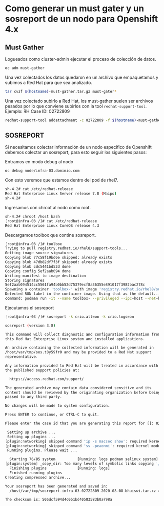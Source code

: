 # Como generar un must gater y un sosreport de un nodo para Openshift 4.x

## Must Gather

Logueados como cluster-admin ejecutar el proceso de colección de datos.
```sh
oc adm must-gather
```
Una vez colectados los datos quedaron en un archivo que empaquetamos y subimos a Red Hat para que sea analizado.
```sh
tar cvzf $(hostname)-must-gather.tar.gz must-gater*
```
Una vez colectado subirlo a Red Hat, los must-gather suelen ser archivos pesados por lo que conviene subirlos con la tool `redhat-support-tool`. Ejemplo: RH Case ID: 02722809
```sh
redhat-support-tool addattachment -c 02722809 -f $(hostname)-must-gather.tar.gz
```

## SOSREPORT

Si necesitamos colectar información de un nodo especifico de Openshift debemos colectar un sosreport, para esto seguir los siguientes pasos:

Entramos en modo debug al nodo
```sh
oc debug node/infra-03.dominio.com
```
Con esto veremos que estamos dentro del pod de rhel7.
```sh
sh-4.2# cat /etc/redhat-release
Red Hat Enterprise Linux Server release 7.8 (Maipo)
sh-4.2# 
```
Ingresamos con chroot al nodo como root.
```sh
sh-4.2# chroot /host bash
[root@infra-03 /]# cat /etc/redhat-release
Red Hat Enterprise Linux CoreOS release 4.3
```
Descargamos toolbox que contine sosreport.
```sh
[root@infra-03 /]# toolbox
Trying to pull registry.redhat.io/rhel8/support-tools...
Getting image source signatures
Copying blob 77c58f19bd6e skipped: already exists
Copying blob 47db82df7f3f skipped: already exists
Copying blob cdc5441bd52d done
Copying config 5ef2aab094 done
Writing manifest to image destination
Storing signatures
5ef2aab094514cc5561fa94b0bb52d75379ecf8a36355e891017f3982bac278c
Spawning a container 'toolbox-' with image 'registry.redhat.io/rhel8/support-tools'
Detected RUN label in the container image. Using that as the default...
command: podman run -it --name toolbox- --privileged --ipc=host --net=host --pid=host -e HOST=/host -e NAME=toolbox- -e IMAGE=registry.redhat.io/rhel8/support-tools:latest -v /run:/run -v /var/log:/var/log -v /etc/machine-id:/etc/machine-id -v /etc/localtime:/etc/localtime -v /:/host registry.redhat.io/rhel8/support-tools:latest
```

Ejecutamos el sosreport
```sh
[root@infra-03 /]# sosreport -k crio.all=on -k crio.logs=on

sosreport (version 3.8)

This command will collect diagnostic and configuration information from
this Red Hat Enterprise Linux system and installed applications.

An archive containing the collected information will be generated in
/host/var/tmp/sos.t0y59fr0 and may be provided to a Red Hat support
representative.

Any information provided to Red Hat will be treated in accordance with
the published support policies at:

  https://access.redhat.com/support/

The generated archive may contain data considered sensitive and its
content should be reviewed by the originating organization before being
passed to any third party.

No changes will be made to system configuration.

Press ENTER to continue, or CTRL-C to quit.

Please enter the case id that you are generating this report for []: 02722809

 Setting up archive ...
 Setting up plugins ...
[plugin:networking] skipped command 'ip -s macsec show': required kernel modules or services not present (kmods=[macsec] services=[]). Use '--allow-system-changes' to enable collection.
[plugin:networking] skipped command 'ss -peaonmi': required kernel modules or services not present (kmods=[tcp_diag,udp_diag,inet_diag,unix_diag,netlink_diag,af_packet_diag] services=[]). Use '--allow-system-changes' to enable collection.
 Running plugins. Please wait ...

  Starting 76/85 system          [Running: logs podman selinux system]                    [plugin:system] _copy_dir: Too many levels of symbolic links copying '/host/proc/sys/fs'
[plugin:system] _copy_dir: Too many levels of symbolic links copying '/host/proc/sys/fs'
  Finishing plugins              [Running: logs]
  Finished running plugins
Creating compressed archive...

Your sosreport has been generated and saved in:
  /host/var/tmp/sosreport-infra-03-02722809-2020-08-08-bhuiswi.tar.xz >>>> ARCHIVO QUE HAY QUE SUBIR AL CASO

The checksum is: 506dcf594d4c051bd40583583b0a798a
```



